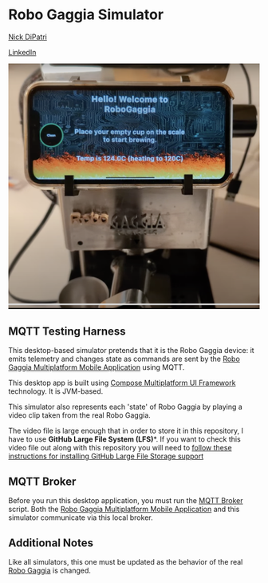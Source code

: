 # Robo Gaggia Simulator 

[Nick DiPatri](ndipatri@gmail.com)

[LinkedIn](https://www.linkedin.com/in/ndipatri/)

![Robo Gaggia](media/gaggia1.png)

## MQTT Testing Harness ##

This desktop-based simulator pretends that it is the Robo Gaggia device: it emits telemetry and changes state as commands are sent by the [Robo Gaggia Multiplatform Mobile Application](https://github.com/ndipatri/RoboGaggiaMultiplatform) using MQTT.

This desktop app is built using [Compose Multiplatform UI Framework](https://www.jetbrains.com/lp/compose-multiplatform/) technology.  It is JVM-based.

This simulator also represents each 'state' of Robo Gaggia by playing a video clip taken from the real Robo Gaggia.

The video file is large enough that in order to store it in this repository, I have to use **GitHub Large File System (LFS)***.  If you want to check this video file out along with this repository you will need to [follow these instructions for installing GitHub Large File Storage support](https://docs.github.com/en/repositories/working-with-files/managing-large-files/installing-git-large-file-storage)


## MQTT Broker ##

Before you run this desktop application, you must run the [MQTT Broker](mqtt/mqttBroker.sh) script.  Both the [Robo Gaggia Multiplatform Mobile Application](https://github.com/ndipatri/RoboGaggiaMultiplatform) and this simulator communicate via this local broker. 



## Additional Notes ##

Like all simulators, this one must be updated as the behavior of the real [Robo Gaggia](https://github.com/ndipatri/RoboGaggia) is changed.


